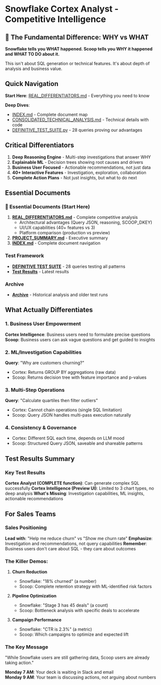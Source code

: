 # Snowflake Cortex Analyst - Competitive Intelligence

## 🚨 The Fundamental Difference: WHY vs WHAT

**Snowflake tells you WHAT happened. Scoop tells you WHY it happened and WHAT TO DO about it.**

This isn't about SQL generation or technical features. It's about depth of analysis and business value.

## Quick Navigation

**Start Here**: [REAL_DIFFERENTIATORS.md](./REAL_DIFFERENTIATORS.md) - Everything you need to know

**Deep Dives**: 
- [INDEX.md](./INDEX.md) - Complete document map
- [CONSOLIDATED_TECHNICAL_ANALYSIS.md](./CONSOLIDATED_TECHNICAL_ANALYSIS.md) - Technical details with code
- [DEFINITIVE_TEST_SUITE.py](./DEFINITIVE_TEST_SUITE.py) - 28 queries proving our advantages

## Critical Differentiators

1. **Deep Reasoning Engine** - Multi-step investigations that answer WHY
2. **Explainable ML** - Decision trees showing root causes and drivers
3. **Business User Focused** - Actionable recommendations, not just data
4. **40+ Interactive Features** - Investigation, exploration, collaboration
5. **Complete Action Plans** - Not just insights, but what to do next

## Essential Documents

### 🎯 Essential Documents (Start Here)
1. **[REAL_DIFFERENTIATORS.md](./REAL_DIFFERENTIATORS.md)** - Complete competitive analysis
   - Architectural advantages (Query JSON, reasoning, SCOOP_DKEY)
   - UI/UX capabilities (40+ features vs 3)
   - Platform comparison (production vs preview)
2. **[PROJECT_SUMMARY.md](./PROJECT_SUMMARY.md)** - Executive summary
3. **[INDEX.md](./INDEX.md)** - Complete document navigation

### Test Framework  
- **[DEFINITIVE TEST SUITE](DEFINITIVE_TEST_SUITE.py)** - 28 queries testing all patterns
- **[Test Results](test_results/definitive_results_claude-4-sonnet_20250921_170350.json)** - Latest results

### Archive
- **[Archive](archive/)** - Historical analysis and older test runs

## What Actually Differentiates

### 1. Business User Empowerment
**Cortex Intelligence**: Business users need to formulate precise questions
**Scoop**: Business users can ask vague questions and get guided to insights

### 2. ML/Investigation Capabilities
**Query**: "Why are customers churning?"
- Cortex: Returns GROUP BY aggregations (raw data)
- Scoop: Returns decision tree with feature importance and p-values

### 3. Multi-Step Operations  
**Query**: "Calculate quartiles then filter outliers"
- Cortex: Cannot chain operations (single SQL limitation)
- Scoop: Query JSON handles multi-pass execution naturally

### 4. Consistency & Governance
- Cortex: Different SQL each time, depends on LLM mood
- Scoop: Structured Query JSON, saveable and shareable patterns

## Test Results Summary

### Key Test Results 
**Cortex Analyst (COMPLETE function)**: Can generate complex SQL successfully
**Cortex Intelligence (Preview UI)**: Limited to 3 chart types, no deep analysis
**What's Missing**: Investigation capabilities, ML insights, actionable recommendations

## For Sales Teams

### Sales Positioning
**Lead with**: "Help me reduce churn" vs "Show me churn rate"
**Emphasize**: Investigation and recommendations, not query capabilities
**Remember**: Business users don't care about SQL - they care about outcomes

### The Killer Demos:

1. **Churn Reduction**
   - Snowflake: "18% churned" (a number)
   - Scoop: Complete retention strategy with ML-identified risk factors

2. **Pipeline Optimization**
   - Snowflake: "Stage 3 has 45 deals" (a count)
   - Scoop: Bottleneck analysis with specific deals to accelerate

3. **Campaign Performance**
   - Snowflake: "CTR is 2.3%" (a metric)
   - Scoop: Which campaigns to optimize and expected lift

### The Key Message
"While Snowflake users are still gathering data, Scoop users are already taking action."

**Monday 7 AM**: Your deck is waiting in Slack and email  
**Monday 9 AM**: Your team is discussing actions, not arguing about numbers